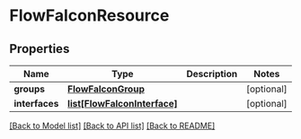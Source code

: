 # FlowFalconResource

## Properties
Name | Type | Description | Notes
------------ | ------------- | ------------- | -------------
**groups** | [**FlowFalconGroup**](FlowFalconGroup.md) |  | [optional] 
**interfaces** | [**list[FlowFalconInterface]**](FlowFalconInterface.md) |  | [optional] 

[[Back to Model list]](../README.md#documentation-for-models) [[Back to API list]](../README.md#documentation-for-api-endpoints) [[Back to README]](../README.md)


